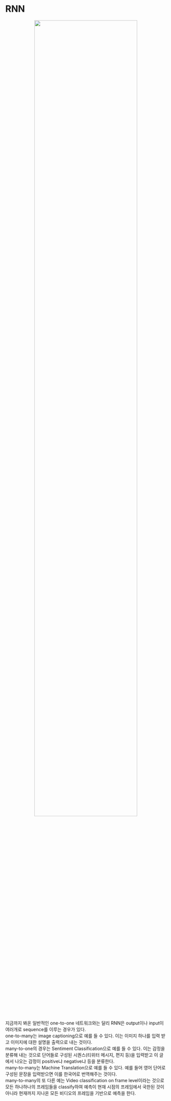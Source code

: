 # RNN

<p align="center"><img src="https://github.com/em-1001/AI/assets/80628552/640b40bb-b39a-4cce-87b3-1ebf0b835b93" height="80%" width="80%"></p>

지금까지 봐온 일반적인 one-to-one 네트워크와는 달리 RNN은 output이나 input이 여러개로 sequence를 이루는 경우가 있다.   
one-to-many는 image captioning으로 예를 들 수 있다. 이는 이미지 하나를 입력 받고 이미지에 대한 설명을 출력으로 내는 것이다.   
many-to-one의 경우는 Sentiment Classification으로 예를 들 수 있다. 이는 감정을 분류해 내는 것으로 단어들로 구성된 시퀀스(티위터 메시지, 편지 등)을 입력받고 이 글에서 나오는 감정이 positive냐 negative냐 등을 분류한다.   
many-to-many는 Machine Translation으로 예를 들 수 있다. 예를 들어 영어 단어로 구성된 문장을 입력받으면 이를 한국어로 번역해주는 것이다.   
many-to-many의 또 다른 예는 Video classification on frame level이라는 것으로 모든 하나하나의 프레임들을 classify하여 예측이 현재 시점의 프레임에서 국한된 것이 아니라 현재까지 지나온 모든 비디오의 프레임을 기반으로 예측을 한다.        

